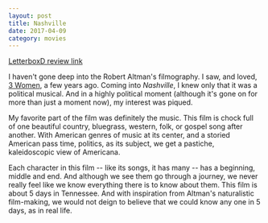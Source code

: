```yaml
---
layout: post
title: Nashville 
date: 2017-04-09
category: movies
---
```

 
[LetterboxD review link](https://letterboxd.com/samarthbhaskar/film/nashville/)

I haven't gone deep into the Robert Altman's filmography. I saw, and loved, <a href="https://letterboxd.com/samarthbhaskar/film/3-women/">3 Women</a>, a few years ago. Coming into <em>Nashville</em>, I knew only that it was a political musical. And in a highly political moment (although it's gone on for more than just a moment now), my interest was piqued.

My favorite part of the film was definitely the music. This film is chock full of one beautiful country, bluegrass, western, folk, or gospel song after another. With American genres of music at its center, and a storied American pass time, politics, as its subject, we get a pastiche, kaleidoscopic view of Americana. 

Each character in this film -- like its songs, it has many -- has a beginning, middle and end. And although we see them go through a journey, we never really feel like we know everything there is to know about them. This film is about 5 days in Tennessee. And with inspiration from Altman's naturalistic film-making, we would not deign to believe that we could know any one in 5 days, as in real life.